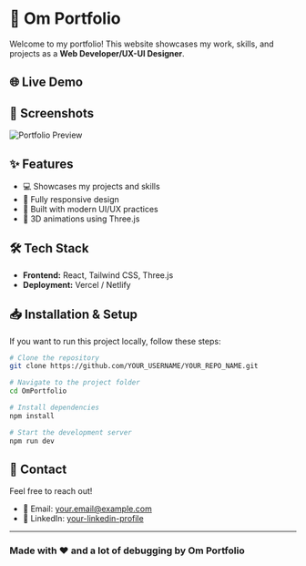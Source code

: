 # 🚀 Om Portfolio

Welcome to my portfolio! This website showcases my work, skills, and projects as a **Web Developer/UX-UI Designer**.

## 🌐 Live Demo

<!-- Add your live demo link here -->

## 📸 Screenshots

![Portfolio Preview](./public/Background.png)

## ✨ Features

- 💻 Showcases my projects and skills
- 📱 Fully responsive design
- 🎨 Built with modern UI/UX practices
- 🌟 3D animations using Three.js

## 🛠 Tech Stack

- **Frontend:** React, Tailwind CSS, Three.js
- **Deployment:** Vercel / Netlify

## 📥 Installation & Setup

If you want to run this project locally, follow these steps:

```bash
# Clone the repository
git clone https://github.com/YOUR_USERNAME/YOUR_REPO_NAME.git

# Navigate to the project folder
cd OmPortfolio

# Install dependencies
npm install

# Start the development server
npm run dev
```

## 📧 Contact

Feel free to reach out!

- 📧 Email: [your.email@example.com](mailto:your.email@example.com)
- 🔗 LinkedIn: [your-linkedin-profile](https://www.linkedin.com/)

---

### Made with ❤️ and a lot of debugging by **Om Portfolio**
